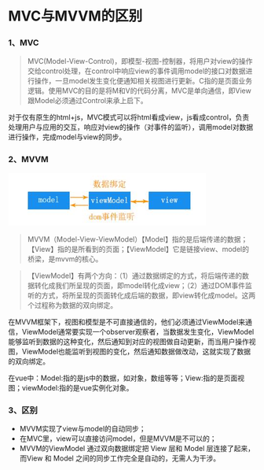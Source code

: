 # MVC与MVVM的区别

### 1、MVC

> MVC(Model-View-Control)，即模型-视图-控制器，将用户对view的操作交给control处理，在control中响应view的事件调用model的接口对数据进行操作，一旦model发生变化便通知相关视图进行更新。C指的是页面业务逻辑。使用MVC的目的是将M和V的代码分离，MVC是单向通信，即View跟Model必须通过Control来承上启下。

对于仅有原生的html+js，MVC模式可以将html看成view，js看成control，负责处理用户与应用的交互，响应对view的操作（对事件的监听），调用model对数据进行操作，完成model与view的同步。

### 2、MVVM

![原理图](./res/vue/mvvm.png)

>MVVM（Model-View-ViewModel）【Model】指的是后端传递的数据；【View】指的是所看到的页面；【ViewModel】它是链接view、model的桥梁，是mvvm的核心。

> 【ViewModel】有两个方向：（1）通过数据绑定的方式，将后端传递的数据转化成我们所呈现的页面，即model转化成view；（2）通过DOM事件监听的方式，将所呈现的页面转化成后端的数据，即view转化成model。这两个过程称为数据的双向绑定。

在MVVM框架下，视图和模型是不可直接通信的，他们必须通过ViewModel来通信，ViewModel通常要实现一个observer观察者，当数据发生变化，ViewModel能够监听到数据的这种变化，然后通知到对应的视图做自动更新，而当用户操作视图，ViewModel也能监听到视图的变化，然后通知数据做改动，这就实现了数据的双向绑定。

在vue中：Model:指的是js中的数据，如对象，数组等等；View:指的是页面视图；viewModel:指的是vue实例化对象。

### 3、区别

- MVVM实现了view与model的自动同步；
- 在MVC里，view可以直接访问model，但是MVVM是不可以的；
- MVVM的ViewModel 通过双向数据绑定把 View 层和 Model 层连接了起来，而View 和 Model 之间的同步工作完全是自动的，无需人为干涉。